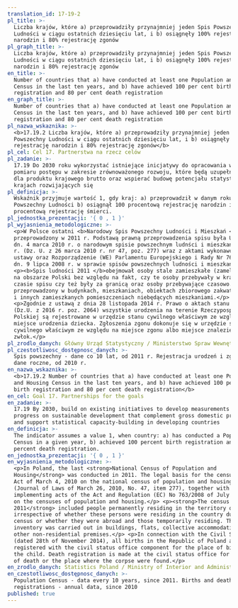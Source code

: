 ```yaml
---
translation_id: 17-19-2
pl_title: >-
  Liczba krajów, które a) przeprowadziły przynajmniej jeden Spis Powszechny
  Ludności w ciągu ostatnich dziesięciu lat, i b) osiągnęły 100% rejestrację
  narodzin i 80% rejestrację zgonów
pl_graph_title: >-
  Liczba krajów, które a) przeprowadziły przynajmniej jeden Spis Powszechny
  Ludności w ciągu ostatnich dziesięciu lat, i b) osiągnęły 100% rejestrację
  narodzin i 80% rejestrację zgonów
en_title: >-
  Number of countries that a) have conducted at least one Population and Housing
  Census in the last ten years, and b) have achieved 100 per cent birth
  registration and 80 per cent death registration
en_graph_title: >-
  Number of countries that a) have conducted at least one Population and Housing
  Census in the last ten years, and b) have achieved 100 per cent birth
  registration and 80 per cent death registration
pl_nazwa_wskaznika: >-
  <b>17.19.2 Liczba krajów, które a) przeprowadziły przynajmniej jeden Spis
  Powszechny Ludności w ciągu ostatnich dziesięciu lat, i b) osiągnęły 100%
  rejestrację narodzin i 80% rejestrację zgonów</b>
pl_cel: Cel 17. Partnerstwa na rzecz celów
pl_zadanie: >-
  17.19 Do 2030 roku wykorzystać istniejące inicjatywy do opracowania wskaźników
  pomiaru postępu w zakresie zrównoważonego rozwoju, które będą uzupełnieniem
  dla produktu krajowego brutto oraz wspierać budowę potencjału statystycznego w
  krajach rozwijających się
pl_definicja: >-
  Wskaźnik przyjmuje wartość 1, gdy kraj: a) przeprowadził w danym roku Spis
  Powszechny Ludności b) osiągnął 100 procentową rejestrację narodzin i 80
  procentową rejestrację śmierci.
pl_jednostka_prezentacji: '{ 0 , 1 }'
pl_wyjasnienia_metodologiczne: >-
  <p>W Polsce ostatni <b>Narodowy Spis Powszechny Ludności i Mieszkań </b>został
  przeprowadzony w 2011 r. Podstawą prawną przeprowadzenia spisu była Ustawa z
  dn. 4 marca 2010 r. o narodowym spisie powszechnym ludnści i mieszkań w 2011
  r. (Dz. U. z 26 marca 2010 r. nr 47, poz. 277) wraz z aktami wykonawczymi do
  ustawy oraz Rozporządzenie (WE) Parlamentu Europejskiego i Rady Nr 763/2008 z
  dn. 9 lipca 2008 r. w sprawie spisów powszechnych ludności i mieszkań.</p>
  <p><b>Spis ludności 2011 </b>obejmował osoby stale zamieszkałe (zameldowane)
  na obszarze Polski bez względu na fakt, czy te osoby przebywały w kraju w
  czasie spisu czy też były za granicą oraz osoby przebywające czasowo. Spis był
  przeprowadzony w budynkach, mieszkaniach, obiektach zbiorowego zakwaterowania
  i innych zamieszkanych pomieszczeniach niebędących mieszkaniami.</p>
  <p>Zgodnie z ustawą z dnia 28 listopada 2014 r. Prawo o aktach stanu cywilnego
  (Dz.U. z 2016 r. poz. 2064) wszystkie urodzenia na terenie Rzeczypospolitej
  Polskiej są rejestrowane w urzędzie stanu cywilnego właściwym ze względu na
  miejsce urodzenia dziecka. Zgłoszenia zgonu dokonuje się w urzędzie stanu
  cywilnego właściwym ze względu na miejsce zgonu albo miejsce znalezienia
  zwłok.</p>
pl_zrodlo_danych: Główny Urząd Statystyczny / Ministerstwo Spraw Wewnętrznych i Administracji
pl_czestotliwosc_dostępnosc_danych: >-
  Spis powszechny - dane co 10 lat, od 2011 r. Rejestracja urodzeń i zgonów -
  dane roczne, od 2010 r.
en_nazwa_wskaznika: >-
  <b>17.19.2 Number of countries that a) have conducted at least one Population
  and Housing Census in the last ten years, and b) have achieved 100 per cent
  birth registration and 80 per cent death registration</b>
en_cel: Goal 17. Partnerships for the goals
en_zadanie: >-
  17.19 By 2030, build on existing initiatives to develop measurements of
  progress on sustainable development that complement gross domestic product,
  and support statistical capacity-building in developing countries
en_definicja: >-
  The indicator assumes a value 1, when country: a) has conducted a Population
  Census in a given year, b) achieved 100 percent birth registration and 80
  percent death registration.
en_jednostka_prezentacji: '{ 0 , 1 }'
en_wyjasnienia_metodologiczne: >-
  <p>In Poland, the last <strong>National Census of Population and
  Housing</strong> was conducted in 2011. The legal basis for the census was the
  Act of March 4, 2010 on the national census of population and housing in 2011
  (Journal of Laws of March 26, 2010, No. 47, item 277), together with the
  implementing acts of the Act and Regulation (EC) No 763/2008 of July 9, 2008
  on the censuses of population and housing.</p> <p><strong>The census for
  2011</strong> included people permanently residing in the territory of Poland
  irrespective of whether these persons were residing in the country during the
  census or whether they were abroad and those temporarily residing. The
  inventory was carried out in buildings, flats, collective accommodation and
  other non-residential premises.</p> <p>In connection with the Civil Status Act
  (dated 28th of November 2014), all births in the Republic of Poland are
  registered with the civil status office component for the place of birth of
  the child. Death registration is made at the civil status office for the place
  of death or the place where the corpse were found.</p>
en_zrodlo_danych: Statistics Poland / Ministry of Interior and Administration
en_czestotliwosc_dostępnosc_danych: >-
  Population Census - data every 10 years, since 2011. Births and deaths
  registrations - annual data, since 2010
published: true
---
```

